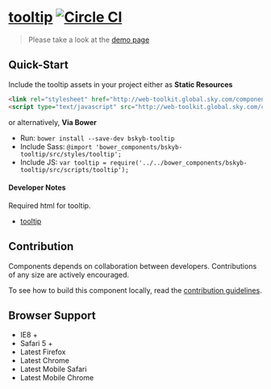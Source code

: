 [tooltip](http://skyglobal.github.io/tooltip/)  [![Circle CI](https://circleci.com/gh/skyglobal/tooltip/tree/master.svg?style=svg)](https://circleci.com/gh/skyglobal/tooltip/tree/master)
========================

> Please take a look at the [demo page](http://skyglobal.github.io/tooltip/)


## Quick-Start

Include the tooltip assets in your project either as **Static Resources**

```html
<link rel="stylesheet" href="http://web-toolkit.global.sky.com/components/tooltip/0.1.0/styles/tooltip.min.css" />
<script type="text/javascript" src="http://web-toolkit.global.sky.com/components/tooltip/0.1.0/scripts/tooltip.min.js"></script>
```

or alternatively, **Via Bower**

 * Run: `bower install --save-dev bskyb-tooltip`
 * Include Sass: `@import 'bower_components/bskyb-tooltip/src/styles/tooltip';`
 * Include JS: `var tooltip = require('../../bower_components/bskyb-tooltip/src/scripts/tooltip');`

#### Developer Notes

Required html for tooltip.
 * [tooltip](demo/_includes/tooltip.html)

## Contribution

Components depends on collaboration between developers. Contributions of any size are actively encouraged.

To see how to build this component locally, read the [contribution guidelines](CONTRIBUTING.md).

## Browser Support

 * IE8 +
 * Safari 5 +
 * Latest Firefox
 * Latest Chrome
 * Latest Mobile Safari
 * Latest Mobile Chrome
